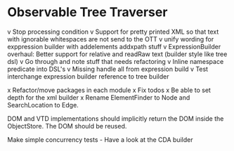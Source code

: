 # Observable Tree Traverser

v Stop processing condition
v Support for pretty printed XML so that text with ignorable whitespaces are not send to the OTT
v unify wording for exppression builder with addelements addxpath stuff 
v ExpressionBuilder overhaul: Better support for relative and readRaw text (builder style like tree dsl)
v Go through and note stuff that needs refactoring
v Inline namespace predicate into DSL's 
v Missing handle all from expression build
v Test interchange expression builder reference to tree builder

x Refactor/move packages in each module
x Fix todos
x Be able to set depth for the xml builder
x Rename ElementFinder to Node and SearchLocation to Edge.

DOM and VTD implementations should implicitly return the DOM inside the ObjectStore. The DOM should be reused.

Make simple concurrency tests - Have a look at the CDA builder
